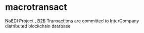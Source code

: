 # macrotransact
NoEDI Project , B2B Transactions are committed to InterCompany distributed blockchain database 
